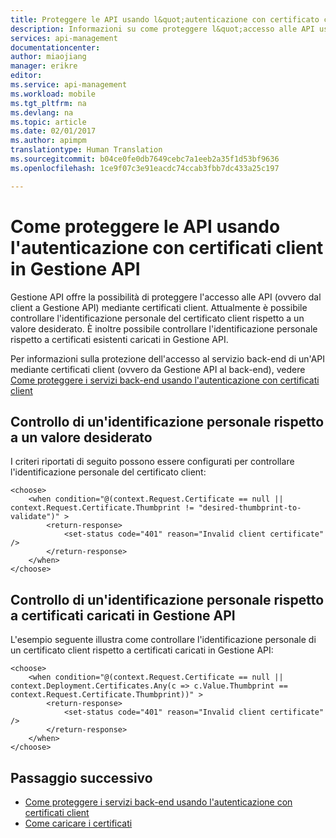 ```yaml
---
title: Proteggere le API usando l&quot;autenticazione con certificato client in Gestione API - Gestione API di Azure | Documentazione Microsoft
description: Informazioni su come proteggere l&quot;accesso alle API usando i certificati client
services: api-management
documentationcenter: 
author: miaojiang
manager: erikre
editor: 
ms.service: api-management
ms.workload: mobile
ms.tgt_pltfrm: na
ms.devlang: na
ms.topic: article
ms.date: 02/01/2017
ms.author: apimpm
translationtype: Human Translation
ms.sourcegitcommit: b04ce0fe0db7649cebc7a1eeb2a35f1d53bf9636
ms.openlocfilehash: 1ce9f07c3e91eacdc74ccab3fbb7dc433a25c197

---
```


# <a name="how-to-secure-apis-using-client-certificate-authentication-in-api-management"></a>Come proteggere le API usando l'autenticazione con certificati client in Gestione API

Gestione API offre la possibilità di proteggere l'accesso alle API (ovvero dal client a Gestione API) mediante certificati client. Attualmente è possibile controllare l'identificazione personale del certificato client rispetto a un valore desiderato. È inoltre possibile controllare l'identificazione personale rispetto a certificati esistenti caricati in Gestione API.  

Per informazioni sulla protezione dell'accesso al servizio back-end di un'API mediante certificati client (ovvero da Gestione API al back-end), vedere [Come proteggere i servizi back-end usando l'autenticazione con certificati client](https://docs.microsoft.com/en-us/azure/api-management/api-management-howto-mutual-certificates)

## <a name="checking-a-thumbprint-against-a-desired-value"></a>Controllo di un'identificazione personale rispetto a un valore desiderato

I criteri riportati di seguito possono essere configurati per controllare l'identificazione personale del certificato client:

```
<choose>
    <when condition="@(context.Request.Certificate == null || context.Request.Certificate.Thumbprint != "desired-thumbprint-to-validate")" >
        <return-response>
            <set-status code="401" reason="Invalid client certificate" />
        </return-response>
    </when>
</choose>

```

## <a name="checking-a-thumbprint-against-certificates-uploaded-to-api-management"></a>Controllo di un'identificazione personale rispetto a certificati caricati in Gestione API

L'esempio seguente illustra come controllare l'identificazione personale di un certificato client rispetto a certificati caricati in Gestione API: 

```
<choose>
    <when condition="@(context.Request.Certificate == null || context.Deployment.Certificates.Any(c => c.Value.Thumbprint == context.Request.Certificate.Thumbprint))" >
        <return-response>
            <set-status code="401" reason="Invalid client certificate" />
        </return-response>
    </when>
</choose>

```

## <a name="next-step"></a>Passaggio successivo

*  [Come proteggere i servizi back-end usando l'autenticazione con certificati client](https://docs.microsoft.com/en-us/azure/api-management/api-management-howto-mutual-certificates)
*  [Come caricare i certificati](https://docs.microsoft.com/azure/api-management/api-management-howto-mutual-certificates#a-namestep1-aupload-a-client-certificate)




<!--HONumber=Feb17_HO1-->


